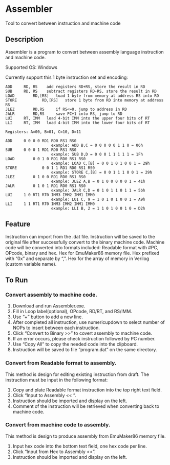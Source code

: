 # Assembler
Tool to convert between instruction and machine code

## Description
Assembler is a program to convert between assembly language instruction and machine code.

Supported OS: Windows

Currently support this 1 byte instruction set and encoding:

	ADD		RD, RS	  add registers RD+RS, store the result in RD
	SUB		RD, RS	  subtract registers RD-RS, store the result in RD
	LOAD		RD,[RS]	  load 1 byte from memory at address RS into RD
	STORE           RD,[RS]	  store 1 byte from RD into memory at address RS
	JLEZ		RD,RS     if RS<=0, jump to address in RD
	JALR		RD,RS     save PC+1 into RS, jump to RD
	LUI		RT, IMM	  load 4-bit IMM into the upper four bits of RT
	LLI		RT, IMM	  load 4-bit IMM into the lower four bits of RT

```
Registers: A=00, B=01, C=10, D=11

ADD		0 0 0 0 RD1 RD0 RS1 RS0	
					example: ADD B,C = 0 0 0 0 0 1 1 0 = 06h
SUB		0 0 0 1 RD1 RD0 RS1 RS0
					example: SUB D,D = 0 0 0 1 1 1 1 1 = 1Fh
LOAD		0 0 1 0 RD1 RD0 RS1 RS0
					example: LOAD C,[B] = 0 0 1 0 1 0 0 1 = 29h
STORE	        0 0 1 1 RD1 RD0 RS1 RS0
					example: STORE C,[B] = 0 0 1 1 1 0 0 1 = 29h
JLEZ		0 1 0 0 RD1 RD0 RS1 RS0
					example: JLEZ A,B = 0 1 0 0 0 0 0 1 = 41h
JALR		0 1 0 1 RD1 RD0 RS1 RS0
					example: JALR C,D = 0 1 0 1 1 0 1 1 = 5bh
LUI		1 0 RT1 RT0 IMM3 IMM2 IMM1 IMM0
					example: LUI C, 9 = 1 0 1 0 1 0 0 1 = A9h
LLI		1 1 RT1 RT0 IMM3 IMM2 IMM1 IMM0
					example: LLI B, 2 = 1 1 0 1 0 0 1 0 = D2h
```

## Feature
Instruction can import from the .dat file.
Instruction will be saved to the original file after successfully convert to the binary machine code.
Machine code will be converted into formats included:
Readable format with #PC, OPcode, binary and hex.
Hex for EmuMaker86 memory file.
Hex prefixed with “0x” and separate by “,”.
Hex for the array of memory in Verilog (custom variable name).

## To Run
### Convert assembly to machine code.
1.  Download and run Assembler.exe.
2.  Fill in Loop label(optional), OPcode, RD/RT, and RS/IMM.
3.  Use “+” button to add a new line.
4.  After completed all instruction, use numericupdown to select number of NOPs to insert between each instruction.
5.  Click “Convert to Binary >>” to covert assembly to machine code.
6.  If an error occurs, please check instruction followed by PC number.
7.  Use “Copy All” to copy the needed code into the clipboard.
8.  Instruction will be saved to file “program.dat” on the same directory.

### Convert from Readable format to assembly.
This method is design for editing existing instruction from draft. The instruction must be input in the following format:
1.  Copy and plate Readable format instruction into the top right text field.
2.  Click “Input to Assembly << ”.
3.  Instruction should be imported and display on the left.
4.  Comment of the instruction will be retrieved when converting back to machine code.
 ### Convert from machine code to assembly.
This method is design to produce assembly from EmuMaker86 memory file.
1.	Input hex code into the bottom text field, one hex code per line.
2.	Click “Input from Hex to Assembly <<”.
3.	Instruction should be imported and display on the left.
